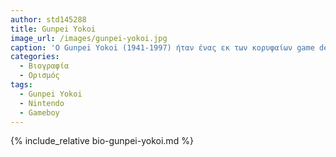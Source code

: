 ```yaml
---
author: std145288
title: Gunpei Yokoi
image_url: /images/gunpei-yokoi.jpg
caption: 'O Gunpei Yokoi (1941-1997) ήταν ένας εκ των κορυφαίων game designers της Nintendo και πατέρας του διάσημου Gameboy'
categories:
  - Βιογραφία 
  - Ορισμός 
tags:
  - Gunpei Yokoi
  - Nintendo
  - Gameboy
---
```


{% include_relative bio-gunpei-yokoi.md %}

